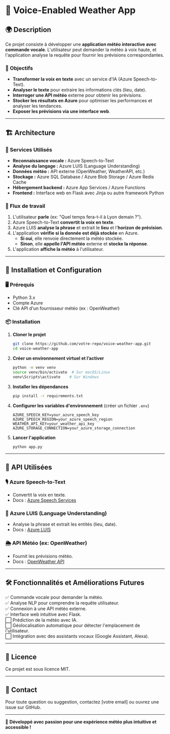 # 📡 Voice-Enabled Weather App

## 🌍 Description
Ce projet consiste à développer une **application météo interactive avec commande vocale**. L'utilisateur peut demander la météo à voix haute, et l'application analyse la requête pour fournir les prévisions correspondantes.

### 🎯 Objectifs
- **Transformer la voix en texte** avec un service d'IA (Azure Speech-to-Text).
- **Analyser le texte** pour extraire les informations clés (lieu, date).
- **Interroger une API météo** externe pour obtenir les prévisions.
- **Stocker les résultats en Azure** pour optimiser les performances et analyser les tendances.
- **Exposer les prévisions via une interface web**.

---
## 🏗 Architecture

### 📌 Services Utilisés
- **Reconnaissance vocale :** Azure Speech-to-Text
- **Analyse du langage :** Azure LUIS (Language Understanding)
- **Données météo :** API externe (OpenWeather, WeatherAPI, etc.)
- **Stockage :** Azure SQL Database / Azure Blob Storage / Azure Redis Cache
- **Hébergement backend :** Azure App Services / Azure Functions
- **Frontend :** Interface web en Flask avec Jinja ou autre framework Python

### 🔗 Flux de travail
1. L'utilisateur **parle** (ex: "Quel temps fera-t-il à Lyon demain ?").
2. Azure Speech-to-Text **convertit la voix en texte**.
3. Azure LUIS **analyse la phrase** et extrait le **lieu** et l'**horizon de prévision**.
4. L'application **vérifie si la donnée est déjà stockée** en Azure.
   - **Si oui**, elle renvoie directement la météo stockée.
   - **Sinon**, elle **appelle l'API météo** externe et **stocke la réponse**.
5. L'application **affiche la météo** à l'utilisateur.

---
## 🚀 Installation et Configuration

### 🖥 Prérequis
- Python 3.x
- Compte Azure
- Clé API d'un fournisseur météo (ex : OpenWeather)

### 📦 Installation
1. **Cloner le projet**
   ```sh
   git clone https://github.com/votre-repo/voice-weather-app.git
   cd voice-weather-app
   ```
2. **Créer un environnement virtuel et l’activer**
   ```sh
   python -m venv venv
   source venv/bin/activate  # Sur macOS/Linux
   venv\Scripts\activate    # Sur Windows
   ```
3. **Installer les dépendances**
   ```sh
   pip install -r requirements.txt
   ```
4. **Configurer les variables d'environnement** (créer un fichier `.env`)
   ```env
   AZURE_SPEECH_KEY=your_azure_speech_key
   AZURE_SPEECH_REGION=your_azure_speech_region
   WEATHER_API_KEY=your_weather_api_key
   AZURE_STORAGE_CONNECTION=your_azure_storage_connection
   ```
5. **Lancer l'application**
   ```sh
   python app.py
   ```

---
## 📡 API Utilisées

### 🎙 Azure Speech-to-Text
- Convertit la voix en texte.
- Docs : [Azure Speech Services](https://learn.microsoft.com/en-us/azure/ai-services/speech-service/)

### 🤖 Azure LUIS (Language Understanding)
- Analyse la phrase et extrait les entités (lieu, date).
- Docs : [Azure LUIS](https://learn.microsoft.com/en-us/azure/cognitive-services/luis/)

### 🌦 API Météo (ex: OpenWeather)
- Fournit les prévisions météo.
- Docs : [OpenWeather API](https://openweathermap.org/api)

---
## 🛠 Fonctionnalités et Améliorations Futures
✅ Commande vocale pour demander la météo.  
✅ Analyse NLP pour comprendre la requête utilisateur.  
✅ Connexion à une API météo externe.  
✅ Interface web intuitive avec Flask.  
⬜ Prédiction de la météo avec IA.  
⬜ Géolocalisation automatique pour détecter l'emplacement de l'utilisateur.  
⬜ Intégration avec des assistants vocaux (Google Assistant, Alexa).  

---
## 📜 Licence
Ce projet est sous licence MIT.

---
## 💬 Contact
Pour toute question ou suggestion, contactez [votre email] ou ouvrez une issue sur GitHub.

---
🚀 **Développé avec passion pour une expérience météo plus intuitive et accessible !**

